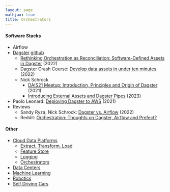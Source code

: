 ```yaml
---
layout: page
mathjax: true
title: Orchestrators
---
```

#### Software Stacks
* Airflow
* [Dagster](https://dagster.io) [github](https://github.com/dagster-io/dagster)
  * [Rethinking Orchestration as Reconciliation: Software-Defined Assets in Dagster](https://www.youtube.com/watch?v=-OIIbolV6iA) (2022)
  * Dagster Crash Course: [Develop data assets in under ten minutes](https://www.youtube.com/watch?v=ZmUjf3gL1VU) (2022)
  * Nick Schrock
    * [DAIS21 Meetup: Introduction, Principles and Origin of Dagster](https://www.youtube.com/watch?v=iSximWLYUEg) (2021)
    * [Introducing External Assets and Dagster Pipes](https://www.youtube.com/watch?v=KVqyarPbCeU) (2023)
* Paolo Leonard: [Deploying Dagster to AWS](https://medium.com/dataroots/deploying-dagster-to-aws-ee85bfe5f2bd) (2021)
* Reviews
  * Sandy Ryza, Nick Schrock: [Dagster vs. Airflow](https://dagster.io/blog/dagster-airflow) (2022)
  * Reddit: [Orchestration: Thoughts on Dagster, Airflow and Prefect?](https://www.reddit.com/r/dataengineering/comments/13xkeov/orchestration_thoughts_on_dagster_airflow_and/?rdt=35989)

#### Other
* [Cloud Data Platforms](/cloud_data_platform)
  * [Extract, Transform, Load](/cloud_data_platform/extract_transform_load)
  * [Feature Store](/cloud_data_platform/feature_store)
  * [Logging](/cloud_data_platform/logging)
  * [Orchestrators](/cloud_data_platform/orchestrators)
* [Data Centers](/data_centers)
* [Machine Learning](/machine_learning)
* [Robotics](/robotics)
* [Self Driving Cars](/self_driving_cars)

